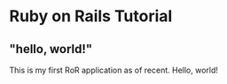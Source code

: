 # Ruby on Rails Tutorial

## "hello, world!"

This is my first RoR application as of recent. Hello, world!